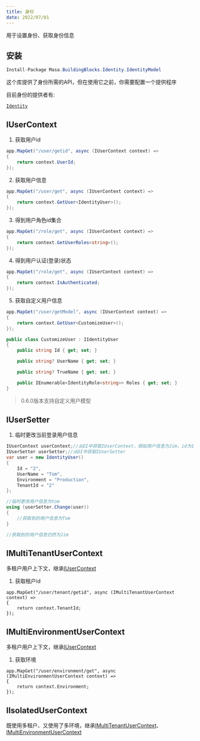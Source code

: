 ```yaml
---
title: 身份
date: 2022/07/01
---
```


用于设置身份、获取身份信息

## 安装

``` C#
Install-Package Masa.BuildingBlocks.Identity.IdentityModel
```

这个库提供了身份所需的API，但在使用它之前，你需要配置一个提供程序

目前身份的提供者有:

[`Identity`](/framework/contribs/identity)

## IUserContext

1. 获取用户id

``` C#
app.MapGet("/user/getid", async (IUserContext context) =>
{
    return context.UserId;
});
```

2. 获取用户信息

``` C#
app.MapGet("/user/get", async (IUserContext context) =>
{
    return context.GetUser<IdentityUser>();
});
```

3. 得到用户角色id集合

``` C#
app.MapGet("/role/get", async (IUserContext context) =>
{
    return context.GetUserRoles<string>();
});
```

4. 得到用户认证(登录)状态

``` C#
app.MapGet("/role/get", async (IUserContext context) =>
{
    return context.IsAuthenticated;
});
```

5. 获取自定义用户信息

``` C#
app.MapGet("/user/getModel", async (IUserContext context) =>
{
    return context.GetUser<CustomizeUser>();
});

public class CustomizeUser : IIdentityUser
{
    public string Id { get; set; }

    public string? UserName { get; set; }

    public string? TrueName { get; set; }

    public IEnumerable<IdentityRole<string>> Roles { get; set; }
}
```

> 0.6.0版本支持自定义用户模型

## IUserSetter

1. 临时更改当前登录用户信息

``` C#
IUserContext userContext;//从DI中获取IUserContext，假如用户信息为Jim，id为1
IUserSetter userSetter;//从DI中获取IUserSetter
var user = new IdentityUser()
{
    Id = "2",
    UserName = "Tom",
    Environment = "Production",
    TenantId = "2"
};

//临时更改用户信息为tom
using (userSetter.Change(user))
{
    //获取到的用户信息为Tom
}

//获取到的用户信息仍然为Jim
```

## IMultiTenantUserContext

多租户用户上下文，继承[IUserContext](#IUserContext)

1. 获取租户id

```
app.MapGet("/user/tenant/getid", async (IMultiTenantUserContext context) =>
{
    return context.TenantId;
});
```

## IMultiEnvironmentUserContext

多租户用户上下文，继承[IUserContext](#IUserContext)

1. 获取环境

```
app.MapGet("/user/environment/get", async (IMultiEnvironmentUserContext context) =>
{
    return context.Environment;
});
```

## IIsolatedUserContext

既使用多租户、又使用了多环境，继承[IMultiTenantUserContext](#IMultiTenantUserContext)、[IMultiEnvironmentUserContext](#IMultiEnvironmentUserContext)